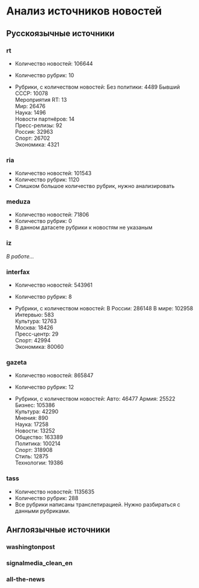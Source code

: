 # Анализ источников новостей

## Русскоязычные источники

### rt
* Количество новостей: 106644
* Количество рубрик: 10

* Рубрики, с количеством новостей:
   Без политики: 4489
   Бывший СССР: 10078  
   Мероприятия RT: 13  
   Мир: 26476  
   Наука: 1496  
   Новости партнёров: 14  
   Пресс-релизы: 92  
   Россия: 32963  
   Спорт: 26702  
   Экономика: 4321  

### ria
* Количество новостей: 101543
* Количество рубрик: 1120
* Слишком большое количество рубрик, нужно анализировать

### meduza
* Количество новостей: 71806
* Количество рубрик: 0
* В данном датасете рубрики к новостям не указаным

### iz
*В работе...*

### interfax
* Количество новостей: 543961
* Количество рубрик: 8

* Рубрики, с количеством новостей:
   В России: 286148
   В мире: 102958  
   Интервью: 583  
   Культура: 12763  
   Москва: 18426  
   Пресс-центр: 29  
   Спорт: 42994  
   Экономика: 80060  

### gazeta
* Количество новостей: 865847
* Количество рубрик: 12

* Рубрики, с количеством новостей:
   Авто: 46477
   Армия: 25522  
   Бизнес: 105386  
   Культура: 42290  
   Мнения: 890  
   Наука: 17258  
   Новости: 13252  
   Общество: 163389  
   Политика: 100214  
   Спорт: 318908  
   Стиль: 12875  
   Технологии: 19386  

### tass
* Количество новостей: 1135635
* Количество рубрик: 288
* Все рубрики написаны транслетирацией. Нужно разбираться с данными рубриками.


## Англоязычные источники

### washingtonpost
### signalmedia_clean_en
### all-the-news
